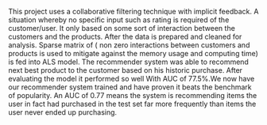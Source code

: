This project uses a collaborative filtering technique with implicit feedback. A situation whereby no specific input such as rating is required of the customer/user. It only based on some sort of interaction between the customers and the products.
After the data is prepared and cleaned for analysis. Sparse matrix of ( non zero interactions between customers and products is used to mitigate against the memory usage and computing time) is fed into ALS model.
The recommender system was able to recommend next best product to the customer based on his historic purchase. After evaluating the model it performed so well  With AUC of 77.5%.We now have our recommender system trained and have proven it beats the benchmark of popularity. An AUC of 0.77 means the system is recommending items the user in fact had purchased in the test set far more frequently than items the user never ended up purchasing.
